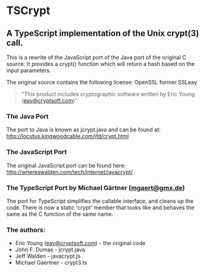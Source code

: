# TSCrypt
## A TypeScript implementation of the Unix crypt(3) call.

This is a rewrite of the JavaScript port of the Java port of the original C source. It provides a crypt() function which will return a hash based on the input parameters.

The original source contains the following license: OpenSSL former SSLeay

>"This product includes cryptographic software written by Eric Young (eay@cryptsoft.com)"

### The Java Port

   The port to Java is known as jcrypt.java and can be found at:
   http://locutus.kingwoodcable.com/jfd/crypt.html
   
### The JavaScript Port
   
   The original JavaScript port can be found here:
   http://whereswalden.com/tech/internet/javacrypt/

### The TypeScript Port by Michael Gärtner (mgaert@gmx.de)

   The port for TypeScript simplifies the callable interface, and cleans up the code.
   There is now a static 'crypt' member that looks like and behaves the same as the C function of the same name.

### The authors:
- Eric Young (eay@cryptsoft.com) - the original code
- John F. Dumas - jcrypt.java
- Jeff Walden - javacrypt.js
- Michael Gaertner - crypt3.ts

